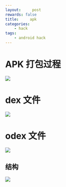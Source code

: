 ```yaml
---
layout:     post
rewards: false
title:     apk
categories:
    - hack
tags:
    - android hack
---
```


# APK 打包过程

![](https://ws2.sinaimg.cn/large/006tKfTcgy1g086yjj5b3j30sc19sahg.jpg)

# dex 文件

![](https://ws4.sinaimg.cn/large/006tKfTcgy1g0876zuw88j30u00ydgsp.jpg)

# odex 文件

![](https://ws2.sinaimg.cn/large/006tKfTcgy1g087cx0m8yj316e0len46.jpg)

## 结构
![](https://ws3.sinaimg.cn/large/006tKfTcgy1g087g40ts2j31640u0jw0.jpg)